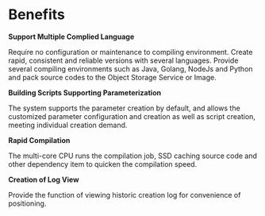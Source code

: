 # Benefits

**Support Multiple Complied Language**

Require no configuration or maintenance to compiling environment. Create rapid, consistent and reliable versions with several languages. Provide several compiling environments such as Java, Golang, NodeJs and Python and pack source codes to the Object Storage Service or Image.

**Building Scripts Supporting Parameterization**

The system supports the parameter creation by default, and allows the customized parameter configuration and creation as well as script creation, meeting individual creation demand.

**Rapid Compilation**

The multi-core CPU runs the compilation job, SSD caching source code and other dependency item to quicken the compilation speed.

**Creation of Log View**

Provide the function of viewing historic creation log for convenience of positioning.
